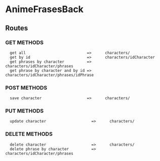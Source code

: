 # AnimeFrasesBack

## Routes

### GET METHODS
```
  get all                           =>      characters/
  get by id                         =>      characters/idCharacter
  get phrases by character          =>      characters/idCharacter/phrases
  get phrase by character and by id =>      characters/idCharacter/phrases/idPhrase
```

### POST METHODS

```
  save character                    =>      characters/
```

### PUT METHODS

```
  update character                    =>      characters/
```

### DELETE METHODS

```
  delete character                    =>      characters/
  delete phrase by character          =>      characters/idCharacter/phrases
```